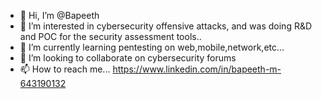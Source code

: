 - 👋 Hi, I’m @Bapeeth
- 👀 I’m interested in cybersecurity offensive attacks, and was doing R&D and POC for the security assessment tools..
- 🌱 I’m currently learning pentesting on web,mobile,network,etc...
- 💞️ I’m looking to collaborate on cybersecurity forums
- 📫 How to reach me... https://www.linkedin.com/in/bapeeth-m-643190132

<!---
Bapeeth/Bapeeth is a ✨ special ✨ repository because its `README.md` (this file) appears on your GitHub profile.
You can click the Preview link to take a look at your changes.
--->

